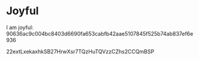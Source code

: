 # Joyful

I am joyful: 90636ac9c004bc8403d6690fa653cabfb42aae5107845f525b74ab837ef6e936


22extLxekaxhkSB27HrwXsr7TQzHuTQVzzCZhs2CCQmBSP